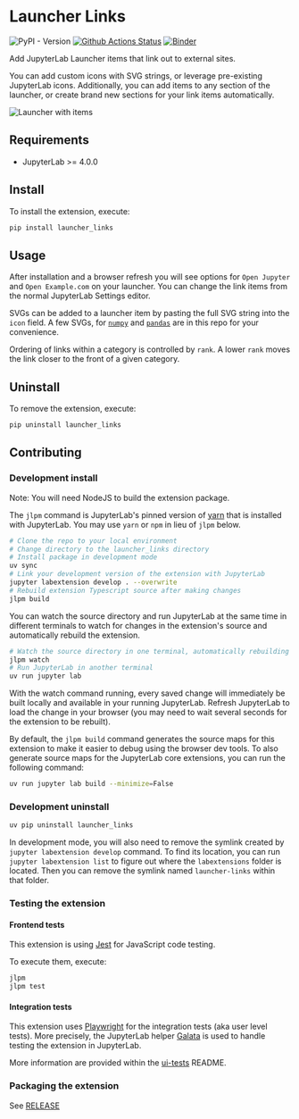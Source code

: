 # Launcher Links

![PyPI - Version](https://img.shields.io/pypi/v/launcher-links)
[![Github Actions Status](https://github.com/bloomsa/launcher-links/workflows/Build/badge.svg)](https://github.com/bloomsa/launcher-links/actions/workflows/build.yml)
[![Binder](https://mybinder.org/badge_logo.svg)](https://mybinder.org/v2/gh/bloomsa/launcher-links/main?urlpath=lab)


Add JupyterLab Launcher items that link out to external sites.

You can add custom icons with SVG strings, or leverage pre-existing JupyterLab icons. Additionally, you can add items to any section of the launcher, or create brand new sections for your link items automatically.

![Launcher with items](https://raw.githubusercontent.com/bloomsa/launcher-links/main/media/launcher-with-items.png)
## Requirements

- JupyterLab >= 4.0.0

## Install

To install the extension, execute:

```bash
pip install launcher_links
```

## Usage

After installation and a browser refresh you will see options for `Open Jupyter` and `Open Example.com` on your launcher. You can change the link items from the normal JupyterLab Settings editor.

SVGs can be added to a launcher item by pasting the full SVG string into the `icon` field. A few SVGs, for [`numpy`](media/numpy.svg) and [`pandas`](media/pandas.svg) are in this repo for your convenience.

Ordering of links within a category is controlled by `rank`. A lower `rank` moves the link closer to the front of a given category.

## Uninstall

To remove the extension, execute:

```bash
pip uninstall launcher_links
```

## Contributing

### Development install

Note: You will need NodeJS to build the extension package.

The `jlpm` command is JupyterLab's pinned version of
[yarn](https://yarnpkg.com/) that is installed with JupyterLab. You may use
`yarn` or `npm` in lieu of `jlpm` below.

```bash
# Clone the repo to your local environment
# Change directory to the launcher_links directory
# Install package in development mode
uv sync
# Link your development version of the extension with JupyterLab
jupyter labextension develop . --overwrite
# Rebuild extension Typescript source after making changes
jlpm build
```

You can watch the source directory and run JupyterLab at the same time in different terminals to watch for changes in the extension's source and automatically rebuild the extension.

```bash
# Watch the source directory in one terminal, automatically rebuilding when needed
jlpm watch
# Run JupyterLab in another terminal
uv run jupyter lab
```

With the watch command running, every saved change will immediately be built locally and available in your running JupyterLab. Refresh JupyterLab to load the change in your browser (you may need to wait several seconds for the extension to be rebuilt).

By default, the `jlpm build` command generates the source maps for this extension to make it easier to debug using the browser dev tools. To also generate source maps for the JupyterLab core extensions, you can run the following command:

```bash
uv run jupyter lab build --minimize=False
```

### Development uninstall

```bash
uv pip uninstall launcher_links
```

In development mode, you will also need to remove the symlink created by `jupyter labextension develop`
command. To find its location, you can run `jupyter labextension list` to figure out where the `labextensions`
folder is located. Then you can remove the symlink named `launcher-links` within that folder.

### Testing the extension

#### Frontend tests

This extension is using [Jest](https://jestjs.io/) for JavaScript code testing.

To execute them, execute:

```sh
jlpm
jlpm test
```

#### Integration tests

This extension uses [Playwright](https://playwright.dev/docs/intro) for the integration tests (aka user level tests).
More precisely, the JupyterLab helper [Galata](https://github.com/jupyterlab/jupyterlab/tree/master/galata) is used to handle testing the extension in JupyterLab.

More information are provided within the [ui-tests](./ui-tests/README.md) README.

### Packaging the extension

See [RELEASE](RELEASE.md)

